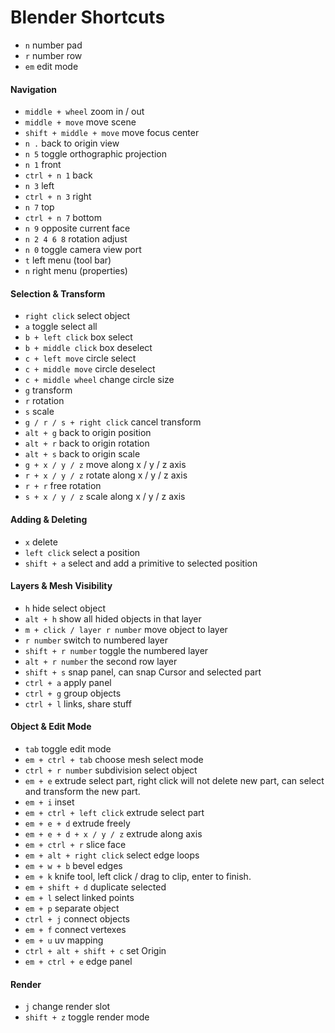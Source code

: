 # Blender Shortcuts

* `n` number pad
* `r` number row
* `em` edit mode

#### Navigation

* `middle + wheel` zoom in / out
* `middle + move` move scene
* `shift + middle + move` move focus center
* `n .` back to origin view
* `n 5` toggle orthographic projection
* `n 1` front
* `ctrl + n 1` back
* `n 3` left
* `ctrl + n 3` right
* `n 7` top
* `ctrl + n 7` bottom
* `n 9` opposite current face
* `n 2 4 6 8` rotation adjust
* `n 0` toggle camera view port
* `t` left menu (tool bar)
* `n` right menu (properties)

#### Selection & Transform

* `right click` select object
* `a` toggle select all
* `b + left click` box select
* `b + middle click` box deselect
* `c + left move` circle select
* `c + middle move` circle deselect
* `c + middle wheel` change circle size
* `g` transform
* `r` rotation
* `s` scale
* `g / r / s + right click` cancel transform
* `alt + g` back to origin position
* `alt + r` back to origin rotation
* `alt + s` back to origin scale
* `g + x / y / z` move along x / y / z axis
* `r + x / y / z` rotate along x / y / z axis
* `r + r` free rotation
* `s + x / y / z` scale along x / y / z axis

#### Adding & Deleting

* `x` delete
* `left click` select a position
* `shift + a` select and add a primitive to selected position

#### Layers & Mesh Visibility

* `h` hide select object
* `alt + h` show all hided objects in that layer
* `m + click / layer r number` move object to layer
* `r number` switch to numbered layer
* `shift + r number` toggle the numbered layer
* `alt + r number` the second row layer
* `shift + s` snap panel, can snap Cursor and selected part
* `ctrl + a` apply panel
* `ctrl + g` group objects
* `ctrl + l` links, share stuff

#### Object & Edit Mode

* `tab` toggle edit mode
* `em + ctrl + tab` choose mesh select mode
* `ctrl + r number` subdivision select object
* `em + e` extrude select part, right click will not delete new part, can select and transform the new part.
* `em + i` inset
* `em + ctrl + left click` extrude select part
* `em + e + d` extrude freely
* `em + e + d + x / y / z` extrude along axis
* `em + ctrl + r` slice face
* `em + alt + right click` select edge loops
* `em + w + b` bevel edges
* `em + k` knife tool, left click / drag to clip, enter to finish.
* `em + shift + d` duplicate selected
* `em + l` select linked points
* `em + p` separate object
* `ctrl + j` connect objects
* `em + f` connect vertexes
* `em + u` uv mapping
* `ctrl + alt + shift + c` set Origin
* `em + ctrl + e` edge panel

#### Render
* `j` change render slot
* `shift + z` toggle render mode



